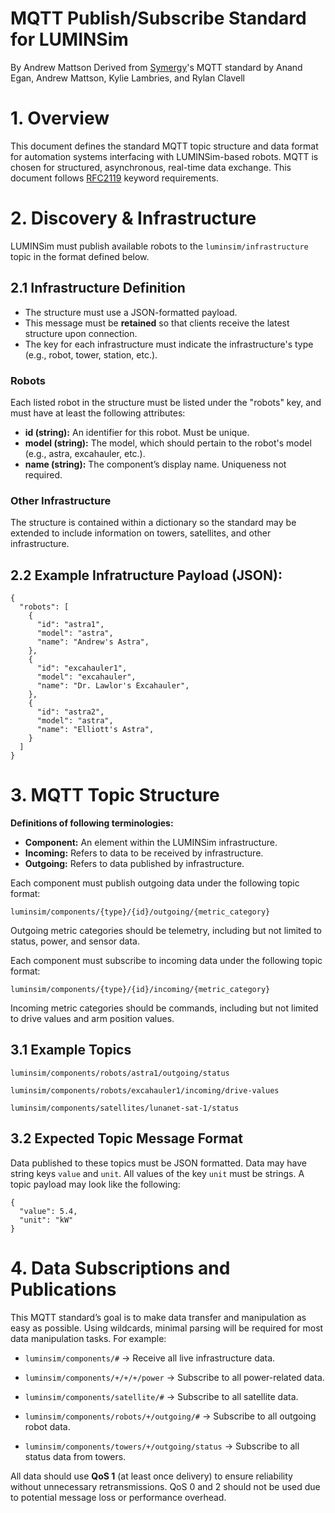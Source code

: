 # MQTT Publish/Subscribe Standard for LUMINSim
By Andrew Mattson
Derived from [Symergy](https://github.com/acmattson3/SymergyGodot)'s MQTT standard by Anand Egan, Andrew Mattson, Kylie Lambries, and Rylan Clavell


# **1. Overview**
This document defines the standard MQTT topic structure and data format for automation systems interfacing with LUMINSim-based robots. MQTT is chosen for structured, asynchronous, real-time data exchange. This document follows [RFC2119](https://datatracker.ietf.org/doc/html/rfc2119) keyword requirements.


# **2. Discovery & Infrastructure**
LUMINSim must publish available robots to the `luminsim/infrastructure` topic in the format defined below.

## **2.1 Infrastructure Definition**
- The structure must use a JSON-formatted payload.
- This message must be **retained** so that clients receive the latest structure upon connection.
- The key for each infrastructure must indicate the infrastructure's type (e.g., robot, tower, station, etc.).

### Robots
Each listed robot in the structure must be listed under the "robots" key, and must have at least the following attributes:
- **id (string):** An identifier for this robot. Must be unique.
- **model (string):** The model, which should pertain to the robot's model (e.g., astra, excahauler, etc.).
- **name (string):** The component’s display name. Uniqueness not required.

### Other Infrastructure
The structure is contained within a dictionary so the standard may be extended to include information on towers, satellites, and other infrastructure.

## 2.2 Example Infratructure Payload (JSON):

	{
	  "robots": [
	    {
	      "id": "astra1",
	      "model": "astra",
	      "name": "Andrew's Astra",
	    },
	    {
	      "id": "excahauler1",
	      "model": "excahauler",
	      "name": "Dr. Lawlor's Excahauler",
	    },
	    {
	      "id": "astra2",
	      "model": "astra",
	      "name": "Elliott's Astra",
	    }
	  ]
	}


# **3. MQTT Topic Structure**
**Definitions of following terminologies:**
- **Component:** An element within the LUMINSim infrastructure.
- **Incoming:** Refers to data to be received by infrastructure.
- **Outgoing:** Refers to data published by infrastructure.

Each component must publish outgoing data under the following topic format:

	luminsim/components/{type}/{id}/outgoing/{metric_category}

Outgoing metric categories should be telemetry, including but not limited to status, power, and sensor data. 

Each component must subscribe to incoming data under the following topic format:

	luminsim/components/{type}/{id}/incoming/{metric_category}

Incoming metric categories should be commands, including but not limited to drive values and arm position values.

## **3.1 Example Topics**

	luminsim/components/robots/astra1/outgoing/status

	luminsim/components/robots/excahauler1/incoming/drive-values

	luminsim/components/satellites/lunanet-sat-1/status

## **3.2 Expected Topic Message Format**
Data published to these topics must be JSON formatted. Data may have string keys `value` and `unit`. All values of the key `unit` must be strings. A topic payload may look like the following:

	{
	  "value": 5.4,
	  "unit": "kW"
	}


# **4. Data Subscriptions and Publications**
This MQTT standard’s goal is to make data transfer and manipulation as easy as possible. Using wildcards, minimal parsing will be required for most data manipulation tasks. For example:

- `luminsim/components/#` → Receive all live infrastructure data.

- `luminsim/components/+/+/+/power` → Subscribe to all power-related data.

- `luminsim/components/satellite/#` → Subscribe to all satellite data.

- `luminsim/components/robots/+/outgoing/#` → Subscribe to all outgoing robot data.

- `luminsim/components/towers/+/outgoing/status` → Subscribe to all status data from towers.

All data should use **QoS 1** (at least once delivery) to ensure reliability without unnecessary retransmissions. QoS 0 and 2 should not be used due to potential message loss or performance overhead.
